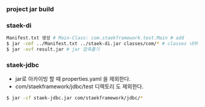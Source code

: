 



### project jar build



### staek-di

~~~sh
Manifest.txt 생성 # Main-Class: com.staekframework.test.Main # add
$ jar -cmf ../Manifest.txt ../staek-di.jar classes/com/* # classes 내부로 이동 후 진행해야 함
$ jar -xvf result.jar # jar 압축풀기
~~~



### staek-jdbc

- jar로 아카이빙 할 때 properties.yaml 을 제외한다.
- com/staekframework/jdbc/test 디렉토리 도 제외한다.

~~~sh
$ jar -cf staek-jdbc.jar com/staekframework/jdbc/*
~~~


